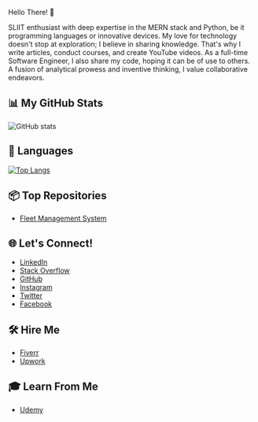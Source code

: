 Hello There! 👋

SLIIT enthusiast with deep expertise in the MERN stack and Python, be it programming languages or innovative devices. My love for technology doesn't stop at exploration; I believe in sharing knowledge. That's why I write articles, conduct courses, and create YouTube videos. As a full-time Software Engineer, I also share my code, hoping it can be of use to others. A fusion of analytical prowess and inventive thinking, I value collaborative endeavors.

## 📊 My GitHub Stats

![GitHub stats](https://github-readme-stats.vercel.app/api?username=InsaanSher&show_icons=true&theme=radical)

## 🚀 Languages

[![Top Langs](https://github-readme-stats.vercel.app/api/top-langs/?username=InsaanSher)](https://github.com/InsaanSher/github-readme-stats)

## 📦 Top Repositories

- [Fleet Management System](https://github.com/InsaanSher/FleetManagementSystem)

## 🌐 Let's Connect!

- [LinkedIn](https://www.linkedin.com/in/insaansher/)
- [Stack Overflow](https://stackoverflow.com/users/22765142/manuja-edirisinghe)
- [GitHub](https://github.com/InsaanSher)
- [Instagram](https://instagram.com/InsaanSher)
- [Twitter](https://twitter.com/InsaanSher)
- [Facebook](https://facebook.com/InsaanSher)

## 🛠 Hire Me

- [Fiverr](https://www.fiverr.com/InsaanSher)
- [Upwork](https://www.upwork.com/freelancers/~0169baffe4666ddffe)

## 🎓 Learn From Me

- [Udemy](https://www.udemy.com/user/InsaanSher/)
